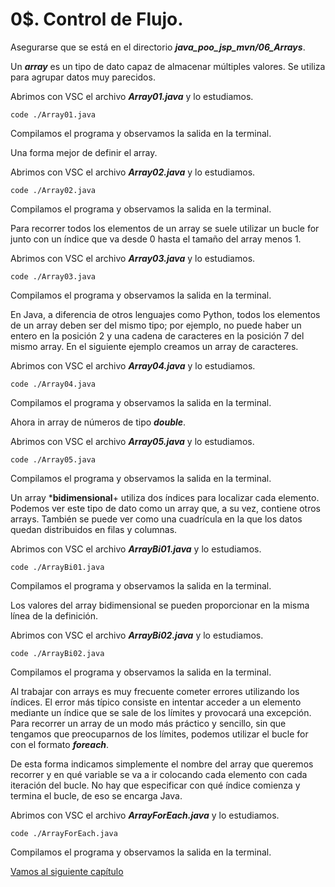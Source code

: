 # 0$. Control de Flujo.


Asegurarse que se está en el directorio ***java_poo_jsp_mvn/06_Arrays***.


Un ***array*** es un tipo de dato capaz de almacenar múltiples valores. Se utiliza para agrupar datos muy parecidos.


Abrimos con VSC el archivo ***Array01.java*** y lo estudiamos.

```
code ./Array01.java
```

Compilamos el programa y observamos la salida en la terminal.


Una forma mejor de definir el array.

Abrimos con VSC el archivo ***Array02.java*** y lo estudiamos.

```
code ./Array02.java
```

Compilamos el programa y observamos la salida en la terminal.


Para recorrer todos los elementos de un array se suele utilizar un bucle for junto con un índice que va desde 0 hasta el tamaño del array menos 1.

Abrimos con VSC el archivo ***Array03.java*** y lo estudiamos.

```
code ./Array03.java
```

Compilamos el programa y observamos la salida en la terminal.


En Java, a diferencia de otros lenguajes como Python, todos los elementos de un array deben ser del mismo tipo; por ejemplo, no puede haber un entero en la posición 2 y una cadena de caracteres en la posición 7 del mismo array. En el siguiente ejemplo creamos un array de caracteres.

Abrimos con VSC el archivo ***Array04.java*** y lo estudiamos.

```
code ./Array04.java
```

Compilamos el programa y observamos la salida en la terminal.


Ahora in array de números de tipo ***double***.

Abrimos con VSC el archivo ***Array05.java*** y lo estudiamos.

```
code ./Array05.java
```

Compilamos el programa y observamos la salida en la terminal.


Un array ***bidimensional**+ utiliza dos índices para localizar cada elemento. Podemos ver este tipo de dato como un array que, a su vez, contiene otros arrays. También se puede ver como una cuadrícula en la que los datos quedan distribuidos en filas y columnas.

Abrimos con VSC el archivo ***ArrayBi01.java*** y lo estudiamos.

```
code ./ArrayBi01.java
```

Compilamos el programa y observamos la salida en la terminal.

Los valores del array bidimensional se pueden proporcionar en la misma línea de la definición.

Abrimos con VSC el archivo ***ArrayBi02.java*** y lo estudiamos.

```
code ./ArrayBi02.java
```

Compilamos el programa y observamos la salida en la terminal.

Al trabajar con arrays es muy frecuente cometer errores utilizando los índices. El error más típico consiste en intentar acceder a un elemento mediante un índice que se sale de los límites y provocará una excepción. Para recorrer un array de un modo más práctico y sencillo, sin que tengamos que preocuparnos de los límites, podemos utilizar el bucle for con el formato ***foreach***. 

De esta forma indicamos simplemente el nombre del array que queremos recorrer y en qué variable se va a ir colocando cada elemento con cada iteración del bucle. No hay que especificar con qué índice comienza y termina el bucle, de eso se encarga Java.


Abrimos con VSC el archivo ***ArrayForEach.java*** y lo estudiamos.

```
code ./ArrayForEach.java
```

Compilamos el programa y observamos la salida en la terminal.


[Vamos al siguiente capítulo](../07_Funciones/_Contenido.md)

